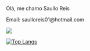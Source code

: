 <p>Olá, me chamo Saullo Reis</p>
<p> Email: saulloreis01@hotmail.com</p>

<img src="https://www.codewars.com/users/saullo-reis/badges/micro"></img>

[![Top Langs](https://github-readme-stats.vercel.app/api/top-langs/?username=saullo-reis&layout=compact&theme=dark)](https://github.com/anuraghazra/github-readme-stats)

